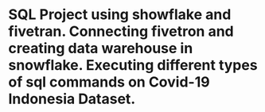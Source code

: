 # SQL Project using showflake and fivetran. Connecting fivetron and creating data warehouse in snowflake. Executing different types of sql commands on Covid-19 Indonesia Dataset. 
